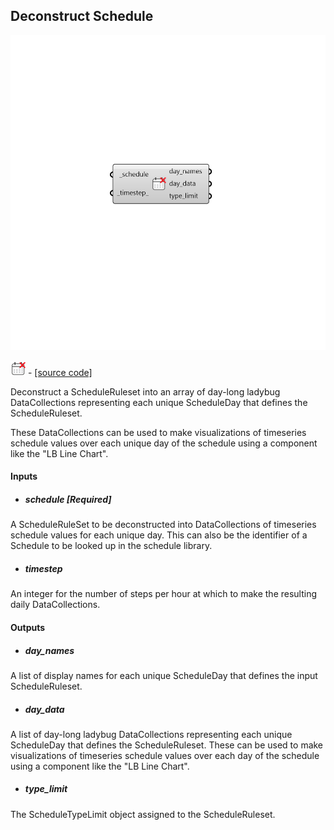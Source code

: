 ## Deconstruct Schedule

![](../../images/components/Deconstruct_Schedule.png)

![](../../images/icons/Deconstruct_Schedule.png) - [[source code]](https://github.com/ladybug-tools/honeybee-grasshopper-energy/blob/master/honeybee_grasshopper_energy/src//HB%20Deconstruct%20Schedule.py)


Deconstruct a ScheduleRuleset into an array of day-long ladybug DataCollections representing each unique ScheduleDay that defines the ScheduleRuleset. 

These DataCollections can be used to make visualizations of timeseries schedule values over each unique day of the schedule using a component like the "LB Line Chart". 



#### Inputs
* ##### schedule [Required]
A ScheduleRuleSet to be deconstructed into DataCollections of timeseries schedule values for each unique day. This can also be the identifier of a Schedule to be looked up in the schedule library. 
* ##### timestep 
An integer for the number of steps per hour at which to make the resulting daily DataCollections. 

#### Outputs
* ##### day_names
A list of display names for each unique ScheduleDay that defines the input ScheduleRuleset. 
* ##### day_data
A list of day-long ladybug DataCollections representing each unique ScheduleDay that defines the ScheduleRuleset. These can be used to make visualizations of timeseries schedule values over each day of the schedule using a component like the "LB Line Chart". 
* ##### type_limit
The ScheduleTypeLimit object assigned to the ScheduleRuleset. 
